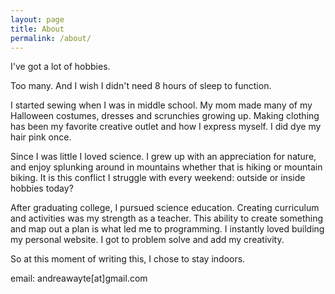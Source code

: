 ```yaml
---
layout: page
title: About
permalink: /about/
---
```


I've got a lot of hobbies.

Too many. And I wish I didn't need 8 hours of sleep to function.

I started sewing when I was in middle school. My mom made many of my Halloween costumes, dresses and scrunchies growing up. Making clothing has been my favorite creative outlet and how I express myself. I did dye my hair pink once.

Since I was little I loved science. I grew up with an appreciation for nature, and enjoy splunking around in mountains whether that is hiking or mountain biking. It is this conflict I struggle with every weekend: outside or inside hobbies today?

After graduating college, I pursued science education. Creating curriculum and activities was my strength as a teacher. This ability to create something and map out a plan is what led me to programming. I instantly loved building my personal website. I got to problem solve and add my creativity.

So at this moment of writing this, I chose to stay indoors.

email: andreawayte[at]gmail.com
